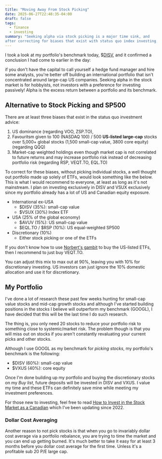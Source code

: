```yaml
---
title: "Moving Away From Stock Picking"
date: 2025-06-27T22:48:35-04:00
draft: false
tags:
  - finance
  - investing
summary: "Seeking alpha via stock picking is a major time sink, and
after correcting for biases that exist with status quo index investing, the allocation for discretionary investments should be substantially smaller for those who aren't wealthy."
---
```



I took a look at my portfolio's benchmark today, $[DISV](https://www.dimensional.com/us-en/funds/disv/international-small-cap-value-etf), and it confirmed a conclusion I had come to earlier in the day:

if you don't have the capital to call yourself a hedge fund manager and hire some analysts, you're better off building an international portfolio that isn't concentrated around large-cap US companies. Seeking alpha in the stock market is for hobbyists, not investors with a preference for investing passively! Alpha is the excess return between a portfolio and its benchmark.

## Alternative to Stock Picking and SP500

There are at least three biases that exist in the status quo investment advice:

1. US dominance (regarding VOO, ZSP.TO),
2. Favouritsm given to 100 (NASDAQ 100) / 500 **US-listed large-cap** stocks over 5,000+ global stocks (1,500 small-cap value, 3800 core equity) (regarding QQQ)
3. Market-cap weighted holdings even though market cap is not correlated to future returns and may increase portfolio risk instead of decreasing portfolio risk (regarding RSP, VEQT.TO, EQL.TO)

To correct for these biases, without picking individual stocks, a well thought out portfolio made up solely of ETFs, would look something like the below. This is what I would recommend to everyone, at least as long as it's not mainstream. I plan on investing exclusively in DISV and VSUX exclusively since my portfolio already has a lot of US and Canadian equity exposure.

- International ex-USA
  - $DISV (35%): small-cap value
  - $VSUX (30%)
Index ETF
- USA (25% of the global economy)
  - $AVUV (15%): US small-cap value
  - $EQL.TO / $RSP (10%): US equal-weighted SP500
- Discretionary (10%)
  - Either stock picking or one of the ETFs

If you don't know how to use [Norbert's gambit](/posts/how-to-invest-in-the-stock-market/#converting-cad-to-usd-and-back-norberts-gambit) to buy the US-listed ETFs, then I recommend to just buy VEQT.TO.

You can adjust this mix to max out at 90%, leaving you with 10% for discretionary investing. US investors can just ignore the 10% domestic allocation and use it for discretionary.

## My Portfolio

I've done a lot of research these past few weeks hunting for small-cap value stocks and mid-cap growth stocks and although I've started building positions in the stocks I believe will outperform my benchmark (GOOGL), I have decided that this will be the last time I do such research.

The thing is, you only need 20 stocks to reduce your portfolio risk to something close to systemic/market risk. The problem though is that you will miss out on stocks if you aren't constantly revaluating your current picks and other stocks.

Although I use GOOGL as my benchmark for _picking stocks_, my portfolio's benchmark is the following:

- $DISV (60%): small-cap value
- $VXUS (40%): core equity

Once I'm done building up my portfolio and buying the discretionary stocks on my _Buy list_, future deposits will be invested in DISV and VXUS. I value my time and these ETFs can definitely save mine while meeting my investment preferences.

For those new to investing, feel free to read [How to Invest in the Stock Market as a Canadian](/posts/investing/) which I've been updating since 2022.

### Dollar Cost Averaging

Another reason to not pick stocks is that when you go to invariably dollar cost average via a portfolio rebalance, you are trying to time the market and you can end up getting burned. It's much better to take it easy for at least 3 months before you dollar cost average for the first time. Unless it's a profitable sub 20 P/E large cap.
